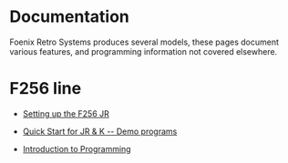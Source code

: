 # Documentation

Foenix Retro Systems produces several models, these pages document various features, and programming information not covered elsewhere.

# F256 line

* [Setting up the F256 JR](f256/setting_up_jr.md)

* [Quick Start for JR & K -- Demo programs](f256/quick_start.md)

* [Introduction to Programming](f256/programming-information.md)
